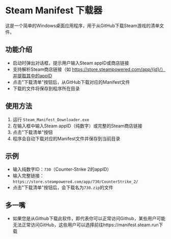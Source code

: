 # Steam Manifest 下载器

这是一个简单的Windows桌面应用程序，用于从GitHub下载Steam游戏的清单文件。

## 功能介绍
- 启动时弹出对话框，提示用户输入Steam appID或商店链接
- 支持解析Steam商店链接（如 https://store.steampowered.com/app/{id}/）并提取其中的appID
- 点击"下载清单"按钮后，从GitHub下载对应的Manifest文件
- 下载的文件将保存到程序所在目录

## 使用方法
1. 运行 `Steam_Manifest_Downloader.exe`
2. 在输入框中输入Steam appID（纯数字）或完整的Steam商店链接
3. 点击"下载清单"按钮
4. 程序会自动下载对应的Manifest文件并保存到当前目录

## 示例
- 输入纯数字ID：`730`（Counter-Strike 2的appID）
- 输入完整链接：`https://store.steampowered.com/app/730/CounterStrike_2/`
- 点击"下载清单"按钮后，会下载名为`730.zip`的文件

## 多一嘴
- 如果您是从Github下载此软件，即代表你可以正常访问Github，某些用户可能无法正常访问GitHub，这些用户可以选择前往https://manifest.steam.run下载
